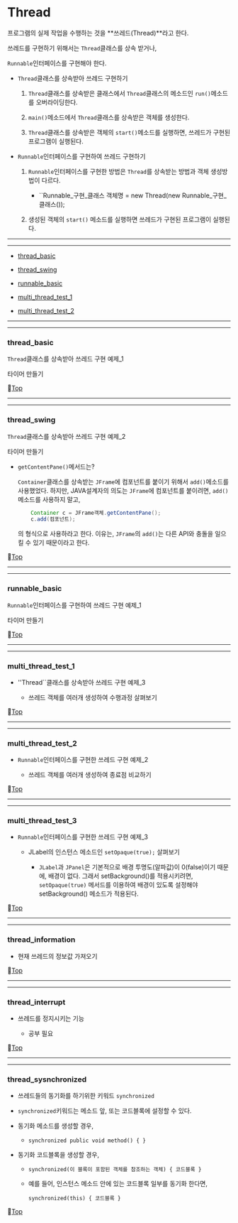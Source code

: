 # Thread

프로그램의 실제 작업을 수행하는 것을 **쓰레드(Thread)**라고 한다.

쓰레드를 구현하기 위해서는 ``Thread``클래스를 상속 받거나,

``Runnable``인터페이스를 구현해야 한다.

* ``Thread``클래스를 상속받아 쓰레드 구현하기

	1. ``Thread``클래스를 상속받은 클래스에서 ``Thread``클래스의 메소드인 ``run()``메소드를 오버라이딩한다.
	
	1. ``main()``메소드에서 ``Thread``클래스를 상속받은 객체를 생성한다.
	
	1. ``Thread``클래스를 상속받은 객체의 ``start()``메소드를 실행하면, 쓰레드가 구현된 프로그램이 실행된다.
	
* ``Runnable``인터페이스를 구현하여 쓰레드 구현하기

	1. ``Runnable``인터페이스를 구현한 방법은 ``Thread``를 상속받는 방법과 객체 생성방법이 다르다.
	
		* ``Runnable_구현_클래스  객체명  =  new Thread(new Runnable_구현_클래스());
		
	1. 생성된 객체의 ``start()`` 메소드를 실행하면 쓰레드가 구현된 프로그램이 실행된다.

---
---

* [thread_basic](#thread_basic)


* [thread_swing](#thread_swing)


* [runnable_basic](#runnable_basic)


* [multi_thread_test_1](#multi_thread_test_1)


* [multi_thread_test_2](#multi_thread_test_2)

---
---

### thread_basic

``Thread``클래스를 상속받아 쓰레드 구현 예제_1

타이머 만들기

:camel:[Top](#thread)

---
---

### thread_swing

``Thread``클래스를 상속받아 쓰레드 구현 예제_2

타이머 만들기

* ``getContentPane()``메서드는?

	``Container``클래스를 상속받는 ``JFrame``에 컴포넌트를 붙이기 위해서 ``add()``메소드를 사용했었다.
	하지만, JAVA설계자의 의도는 ``JFrame``에 컴포넌트를 붙이려면, ``add()``메소드를 사용하지 말고,
	```java
		Container c = JFrame객체.getContentPane();
		c.add(컴포넌트);
	```
	의 형식으로 사용하라고 한다.
	이유는, ``JFrame``의 ``add()``는 다른 API와 충돌을 일으킬 수 있기 때문이라고 한다.


:camel:[Top](#thread)

---
---

### runnable_basic

``Runnable``인터페이스를 구현하여 쓰레드 구현 예제_1

타이머 만들기

:camel:[Top](#thread)

---
---

### multi_thread_test_1

* ''Thread``클래스를 상속받아 쓰레드 구현 예제_3

	* 쓰레드 객체를 여러개 생성하여 수행과정 살펴보기

:camel:[Top](#thread)

---
---

### multi_thread_test_2

* ``Runnable``인터페이스를 구현한 쓰레드 구현 예제_2

	* 쓰레드 객체를 여러개 생성하여 종료점 비교하기
	
:camel:[Top](#thread)

---
---

### multi_thread_test_3

* ``Runnable``인터페이스를 구현한 쓰레드 구현 예제_3

	* JLabel의 인스턴스 메소드인 ``setOpaque(true);`` 살펴보기
	
		* ``JLabel``과 ``JPanel``은 기본적으로 배경 투명도(알파값)이 0(false)이기 때문에, 배경이 없다. 그래서 setBackground()를 적용시키려면, ``setOpaque(true)`` 메서드를 이용하여 배경이 있도록 설정해야 setBackground() 메소드가 적용된다.
	
:camel:[Top](#thread)

---
---

### thread_information

* 현재 쓰레드의 정보값 가져오기

:camel:[Top](#thread)

---
---

### thread_interrupt

* 쓰레드를 정지시키는 기능

	* 공부 필요
	
:camel:[Top](#thread)
	
---
---

### thread_sysnchronized

* 쓰레드들의 동기화를 하기위한 키워드 ``synchronized``

* ``synchronized``키워드는 메소드 앞, 또는 코드블록에 설정할 수 있다.

* 동기화 메소드를 생성할 경우,

	* ``synchronized public void method() { }``
	
* 동기화 코드블록을 생성할 경우,

	* ``synchronized(이 블록이 포함된 객체를 참조하는 객체) { 코드블록 }``
	
	* 예를 들어, 인스턴스 메소드 안에 있는 코드블록 일부를 동기화 한다면,
	
		``synchronized(this) { 코드블록 }``
		
:camel:[Top](#thread)		